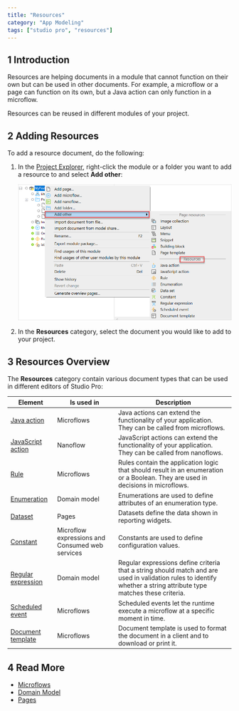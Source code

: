 ```yaml
---
title: "Resources"
category: "App Modeling"
tags: ["studio pro", "resources"]
---
```


## 1 Introduction

Resources are helping documents in a module that cannot function on their own but can be used in other documents. For example, a microflow or a page can function on its own, but a Java action can only function in a microflow.  

Resources can be reused in different modules of your project. 

## 2 Adding Resources

To add a resource document, do the following:

1.  In the [Project Explorer](project-explorer), right-click the module or a folder you want to add a resource to and select **Add other**:

    ![](attachments/resources/project-explorer-resources.png)

2. In the **Resources** category, select the document you would like to add to your project.

## 3 Resources Overview

The **Resources** category contain various document types that can be used in different editors of Studio Pro:

| Element            | Is used in                      | Description                                                  |
| ------------------ | -------------------------------------- | ------------------------------------------------------------ |
| [Java action](java-actions) | Microflows                             | Java actions can extend the functionality of your application. They can be called from microflows. |
| [JavaScript action](javascript-actions) | Nanoflow                               | JavaScript actions can extend the functionality of your application. They can be called from nanoflows. |
| [Rule](rules)      | Microflows                             | Rules contain the application logic that should result in an enumeration or a Boolean. They are used in decisions in microflows. |
| [Enumeration](enumerations) | Domain model                           | Enumerations are used to define attributes of an enumeration type. |
| [Dataset](data-sets) | Pages                                  | Datasets define the data shown in reporting widgets.        |
| [Constant](constants) | Microflow expressions and Consumed web services | Constants are used to define configuration values.           |
| [Regular expression](regular-expressions) | Domain model                           | Regular expressions define criteria that a string should match and are used in validation rules to identify whether a string attribute type matches these criteria. |
| [Scheduled event](scheduled-events) | Microflows                     | Scheduled events let the runtime execute a microflow at a specific moment in time. |
| [Document template](document-templates) | Microflows                             | Document template is used to format the document in a client and to download or print it. |

## 4 Read More

* [Microflows](microflows)
* [Domain Model](domain-model)
* [Pages](pages)
